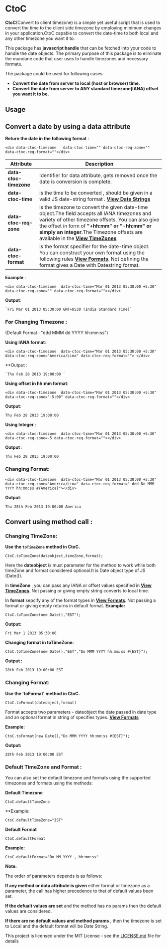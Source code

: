 # CtoC


**CtoC**(Convert to client timezone) is a simple yet useful script that is used to convert the time to the client side timezone by employing minimum changes  in your application.CtoC capable to convert the  date-time to both local and any other timezone you want it to. 

This package has **javascript handle** that can be fetched into your code to handle the date objects. The primary purpose of this package is to eliminate the mundane code that user  uses to handle timezones and necessary formats.

The package could be used for following cases:
- **Convert the date from server to local (host or browser) time.**
- **Convert the date from server to ANY standard timezone(IANA) offset you want it to be.**



## Usage

 ## Convert a date by using a data attribute
    
   **Return the date in the following format** :
     
   `<div data-ctoc-timezone   data-ctoc-time="" data-ctoc-req-zone="" data-ctoc-req-format=""</div>`
   
   | Attribute | Description |
| --- | --- |
| **data-ctoc-timezone**        | Identifier for  data attribute,  gets removed once the date is conversion is complete. |
| **data-ctoc-time**            | is the time to be converted , should be given in a valid JS date-string  format . **[View Date Strings](https://www.w3schools.com/js/js_date_formats.asp)** |
|  **data-ctoc-req-zone**       | is the timezone to convert the given date-time object.The field accepts all IANA timezones and variety of other timezone offsets. You can also give the offset in form of **"+hh:mm" or "-hh:mm" or simply an integer**.The Timezone offsets are available in the **[View TimeZones](https://github.com/sandeepvvn/ctoc_timezone/wiki/TimeZones)** |
| **data-ctoc-format**          | is the format specifier for the date-time object. You can construct your own format using the following rules       **[View Formats](https://github.com/sandeepvvn/ctoc_timezone/wiki/Formats)**. Not defining the format gives a Date with Datestring format.|
    
  
  
   **Example** :
   
   `<div data-ctoc-timezone  data-ctoc-time="Mar 01 2013 05:30:00 +5:30" data-ctoc-req-zone="" data-ctoc-req-format=""></div>`
    
   **Output**:
   
    `Fri Mar 01 2013 05:30:00 GMT+0530 (India Standard Time)`
   
   ### For Changing Timezone :
   
   (Default Format : "ddd MMM dd YYYY hh:mm:ss")
    
  **Using IANA format**:
   
   `<div data-ctoc-timezone  data-ctoc-time="Mar 01 2013 05:30:00 +5:30" data-ctoc-req-zone="America/Lima" data-ctoc-req-format=""> </div>`
    
   **Output :
  
    `Thu Feb 28 2013 19:00:00 `
   
  **Using offset in hh:mm format**:
   
   `<div data-ctoc-timezone  data-ctoc-time="Mar 01 2013 05:30:00 +5:30" data-ctoc-req-zone="-5:00" data-ctoc-req-format=""</div>`
   
   **Output**:
  
  `Thu Feb 28 2013 19:00:00`
  
  **Using Integer** :
  
  `<div data-ctoc-timezone  data-ctoc-time="Mar 01 2013 05:30:00 +5:30" data-ctoc-req-zone=-5 data-ctoc-req-format=""></div>`
  
  **Output** :
  
  `Thu Feb 28 2013 19:00:00`
                                
  ### Changing Format:
   
   `<div data-ctoc-timezone  data-ctoc-time="Mar 01 2013 05:30:00 +5:30" data-ctoc-req-zone="America/Lima" data-ctoc-req-format=" ddd Do MMM YYYY hh:mm:ss #{America}"></div>`
   
   **Output**:
   
   `Thu 28th Feb 2013 19:00:00 America`
  
  
  
## Convert using method call :

  ### Changing TimeZone:
  
  **Use the  `toTimeZone` method in CtoC.**
        
  `CtoC.toTimeZone(dateobject,timeZone,format);`
        
   Here the **dateobject** is must paramater for the method to work while both timeZone and format considered optional.It is Date object type of JS (Date()).
   
   In **timeZone** , you can pass any IANA or offset values specified in  **[View TimeZones](https://github.com/sandeepvvn/ctoc_timezone/wiki/TimeZones)**. Not passing or giving empty string converts to local time.  
   
   In **format** sepcify any of the format types in  **[View Formats](https://github.com/sandeepvvn/ctoc_timezone/wiki/Formats)**. Not passing a format or giving empty returns in default format.
   **Example:**
          
   `CtoC.toTimeZone(new Date(),"EST");`
          
   **Output:**
         
   `Fri Mar 1 2013 05:30:00`
    
  **Changing format in toTimeZone:**
        
   `CtoC.toTimeZone(new Date(),"EST","Do MMM YYYY hh:mm:ss #{EST}");`
        
  **Output :**
        
  `28th Feb 2013 19:00:00 EST`
    
   ### Changing Format:
         
  **Use the 'toFormat' method in CtoC.**
     
   `CtoC.toFormat(dateobject,format)`
  
  Format accepts two parameters - dateobject the date passed in date type and an optional format in string of specifies types. **[View Formats](https://github.com/sandeepvvn/ctoc_timezone/wiki/Formats)**
  
  **Example:**
  
  `CtoC.toFormat(new Date(),"Do MMM YYYY hh:mm:ss #{EST}");`
  
  **Output:**
  
  `28th Feb 2013 19:00:00 EST`

### Default TimeZone and Format :
   
   You can also set the default timezone and formats using the supported timezones and formats using the methods:
   
   
  **Default Timezone**
   
   `CtoC.defaultTimeZone`
   
   **Example:
   
   `CtoC.defaultTimeZone="IST"`
   
  **Default Format**
  
  `CtoC.defaultFormat`
  
  **Example:**
  
   `CtoC.defaultFormat="Do MM YYYY , hh:mm:ss"`
   
   **Note:**
   
   The order of parameters depends is as follows:
   
   **If any method or data attribute is given** either format or timezone as a parameter, the call has higher precedence to that of default values been set. 
   
   **If the defualt values are set** and the method has no params then the default values are considered.
   
   **If there are no default values and method params** , then the timezone is set to Local and the default format will be Date String.

This project is licensed under the MIT License - see the [LICENSE.md](LICENSE.md) file for details


